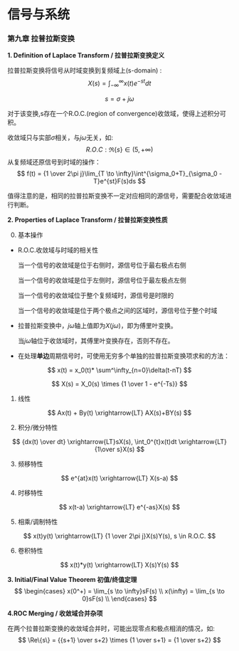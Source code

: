 # 信号与系统

### 第九章 拉普拉斯变换

**1. Definition of Laplace Transform / 拉普拉斯变换定义**

拉普拉斯变换将信号从时域变换到复频域上(s-domain) :
$$
X(s) = \int_{-\infty}^{\infty} x(t)e^{-st}dt
$$

$$
s = \sigma + j\omega
$$

对于该变换,s存在一个R.O.C.(region of convergence)收敛域，使得上述积分可积。

收敛域只与实部$\sigma$相关，与$j\omega$无关，如:
$$
R.O.C: \Re\{s\} \in (5,+\infty)
$$
从复频域还原信号到时域的操作：
$$
f(t) = {1 \over 2\pi j}\lim_{T \to \infty}\int^{\sigma_0+T}_{\sigma_0 - T}e^{st}F(s)ds
$$

值得注意的是，相同的拉普拉斯变换不一定对应相同的源信号，需要配合收敛域进行判断。

  

**2. Properties of Laplace Transform / 拉普拉斯变换性质**

0. 基本操作

- R.O.C.收敛域与时域的相关性

  当一个信号的收敛域是位于右侧时，源信号位于最右极点右侧

  当一个信号的收敛域是位于左侧时，源信号位于最左极点左侧

  当一个信号的收敛域位于整个复频域时，源信号是时限的

  当一个信号的收敛域是位于两个极点之间的区域时，源信号位于整个时域

- 拉普拉斯变换中，$j\omega$轴上值即为$X(j\omega)$，即为傅里叶变换。

  当$j\omega$轴位于收敛域时，其傅里叶变换存在，否则不存在。

- 在处理**单边**周期信号时，可使用无穷多个单独的拉普拉斯变换项求和的方法：

$$
x(t) = x_0(t)* \sum^\infty_{n=0}\delta(t-nT)
$$

$$
X(s) = X_0(s) \times {1 \over 1 - e^{-Ts}}
$$

1. 线性

$$
Ax(t) + By(t) \xrightarrow{LT} AX(s)+BY(s)
$$

2. 积分/微分特性

$$
{dx(t) \over dt} \xrightarrow{LT}sX(s), \int_0^{t}x(t)dt \xrightarrow{LT} {1\over s}X(s)
$$

3. 频移特性

$$
e^{at}x(t) \xrightarrow{LT} X(s-a)
$$

4. 时移特性

$$
x(t-a) \xrightarrow{LT} e^{-as}X(s)
$$

5. 相乘/调制特性

$$
x(t)y(t) \xrightarrow{LT} {1 \over 2\pi j}X(s)Y(s), s \in R.O.C.
$$

6. 卷积特性

$$
x(t)*y(t) \xrightarrow{LT} X(s)Y(s)  
$$

  

**3. Initial/Final Value Theorem 初值/终值定理**
$$
\begin{cases}
x(0^+) = \lim_{s \to \infty}sF(s) \\
x(\infty) = \lim_{s \to 0}sF(s) \\
\end{cases}
$$


**4.ROC Merging / 收敛域合并杂项**

在两个拉普拉斯变换的收敛域合并时，可能出现零点和极点相消的情况，如:
$$
\Re\{s\} = {{s+1} \over s+2} \times {1 \over s+1} = {1 \over s+2}
$$

